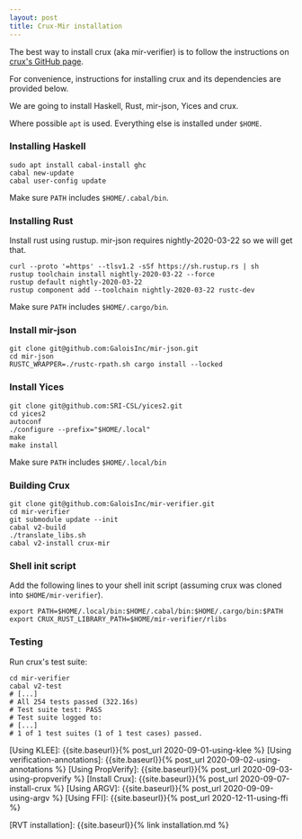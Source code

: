 ```yaml
---
layout: post
title: Crux-Mir installation
---
```


The best way to install crux (aka mir-verifier) is to follow the instructions on
[crux's GitHub page][Crux-MIR].

For convenience, instructions for installing crux and its dependencies are
provided below.


We are going to install Haskell, Rust, mir-json, Yices and crux.

Where possible `apt` is used. 
Everything else is installed under `$HOME`.


### Installing Haskell

``` shell
sudo apt install cabal-install ghc
cabal new-update
cabal user-config update
```

Make sure `PATH` includes `$HOME/.cabal/bin`.


### Installing Rust

Install rust using rustup.
mir-json requires nightly-2020-03-22 so we will get that.

``` shell
curl --proto '=https' --tlsv1.2 -sSf https://sh.rustup.rs | sh
rustup toolchain install nightly-2020-03-22 --force
rustup default nightly-2020-03-22
rustup component add --toolchain nightly-2020-03-22 rustc-dev
```

Make sure `PATH` includes `$HOME/.cargo/bin`.

### Install mir-json

``` shell
git clone git@github.com:GaloisInc/mir-json.git
cd mir-json
RUSTC_WRAPPER=./rustc-rpath.sh cargo install --locked
```

### Install Yices

``` shell
git clone git@github.com:SRI-CSL/yices2.git
cd yices2
autoconf
./configure --prefix="$HOME/.local"
make
make install
```

Make sure `PATH` includes `$HOME/.local/bin`

### Building Crux

``` shell
git clone git@github.com:GaloisInc/mir-verifier.git
cd mir-verifier
git submodule update --init
cabal v2-build
./translate_libs.sh
cabal v2-install crux-mir
```

### Shell init script

Add the following lines to your shell init script (assuming crux was cloned into
`$HOME/mir-verifier`).

``` shell
export PATH=$HOME/.local/bin:$HOME/.cabal/bin:$HOME/.cargo/bin:$PATH
export CRUX_RUST_LIBRARY_PATH=$HOME/mir-verifier/rlibs
```
### Testing

Run crux's test suite:

``` shell
cd mir-verifier
cabal v2-test
# [...]
# All 254 tests passed (322.16s)
# Test suite test: PASS
# Test suite logged to:
# [...]
# 1 of 1 test suites (1 of 1 test cases) passed.
```

[CC-rs crate]:                    https://github.com/alexcrichton/cc-rs/
[Cargo build scripts]:            https://doc.rust-lang.org/cargo/reference/build-scripts.html
[Clang]:                          https://clang.llvm.org/
[Crux-MIR]:                       https://github.com/GaloisInc/mir-verifier/
[Docker]:                         https://www.docker.com/
[GraalVM and Rust]:               https://michaelbh.com/blog/graalvm-and-rust-1/
[Hypothesis]:                     https://hypothesis.works/
[KLEE]:                           https://klee.github.io/
[Linux driver verification]:      http://linuxtesting.org/ldv/
[LLVM]:                           https://llvm.org/
[MIR blog post]:                  https://blog.rust-lang.org/2016/04/19/MIR.html
[PropTest book]:                  https://altsysrq.github.io/proptest-book/intro.html
[PropTest]:                       https://github.com/AltSysrq/proptest/
[Rust benchmarks]:                https://github.com/soarlab/rust-benchmarks/
[Rust port of QuickCheck]:        https://github.com/burntsushi/quickcheck/
[Rust's runtime]:                 https://blog.mgattozzi.dev/rusts-runtime/
[SMACK]:                          https://smackers.github.io/
[SV-COMP]:                        https://sv-comp.sosy-lab.org/2020/rules.php
[std::env::args source code]:     https://github.com/rust-lang/rust/blob/master/library/std/src/sys/unix/args.rs

[RVT git repo]:                   {{site.gitrepo}}/
[cargo-verify source]:            {{site.gitrepo}}blob/main/cargo-verify/
[compatibility-test]:             {{site.gitrepo}}blob/main/compatibility-test/src
[demos/simple/ffi directory]:     {{site.gitrepo}}blob/main/demos/simple/ffi/
[CONTRIBUTING]:                   {{site.gitrepo}}blob/main/CONTRIBUTING.md
[LICENSE-APACHE]:                 {{site.gitrepo}}blob/main/LICENSE-APACHE
[LICENSE-MIT]:                    {{site.gitrepo}}blob/main/LICENSE-MIT

[Using KLEE]:                     {{site.baseurl}}{% post_url 2020-09-01-using-klee %}
[Using verification-annotations]: {{site.baseurl}}{% post_url 2020-09-02-using-annotations %}
[Using PropVerify]:               {{site.baseurl}}{% post_url 2020-09-03-using-propverify %}
[Install Crux]:                   {{site.baseurl}}{% post_url 2020-09-07-install-crux %}
[Using ARGV]:                     {{site.baseurl}}{% post_url 2020-09-09-using-argv %}
[Using FFI]:                      {{site.baseurl}}{% post_url 2020-12-11-using-ffi %}

[RVT installation]:               {{site.baseurl}}{% link installation.md %}

